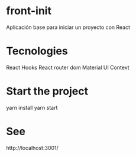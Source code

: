 # front-init
Aplicación base para iniciar un proyecto con React

# Tecnologies
React
Hooks
React router dom
Material UI
Context

# Start the project
yarn install
yarn start

# See
http://localhost:3001/
